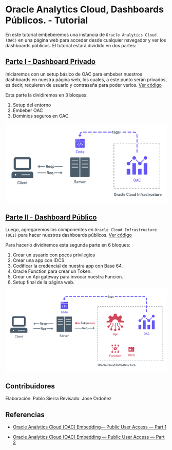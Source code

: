 # Oracle Analytics Cloud, Dashboards Públicos.  - Tutorial

En este tutorial embeberemos una instancia de `Oracle Analytics Cloud (OAC)` en una página web para acceder desde cualquier navegador y ver los dashboards públicos. El tutorial estará dividido en dos partes:

## [Parte I - Dashboard Privado](parte-i/README.md)

Iniciaremos con un setup básico de OAC para embeber nuestros dashboards en nuestra página web, los cuales, a este punto serán privados, es decir, requieren de usuario y contraseña para poder verlos. [Ver código](parte-1)

Esta parte la dividiremos en 3 bloques:

1. Setup del entorno
2. Embeber OAC
3. Dominios seguros en OAC

![img](arquitectura-private.png)

## [Parte II - Dashboard Público](parte-ii/README.md)

Luego, agregaremos los componentes en `Oracle Cloud Infrastructure (OCI)` para hacer nuestros dashboards públicos. [Ver código]('')

Para hacerlo dividiremos esta segunda parte en 6 bloques:

1. Crear un usuario con pocos privilegios
2. Crear una app con IDCS.
3. Codificar la credencial de nuestra app con Base 64.
4. Oracle Function para crear un Token.
5. Crear un Api gateway para invocar nuestra Funcion.
6. Setup final de la página web.

![img](arquitectura-public.png)

## Contribuidores

Elaboración: Pablo Sierra
Revisado: Jose Ordoñez

## Referencias

- [Oracle Analytics Cloud (OAC) Embedding— Public User Access — Part 1](https://insight2action.medium.com/oracle-analytics-cloud-oac-embedding-public-user-access-part-1-5fb0f513508a)

- [Oracle Analytics Cloud (OAC) Embedding — Public User Access — Part 2](https://insight2action.medium.com/oracle-analytics-cloud-oac-embedding-public-user-access-part-2-cb0c9cdb0d8)
